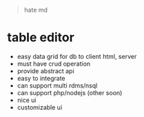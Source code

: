 > hate md

# table editor

* easy data grid for db to client html, server
* must have crud operation
* provide abstract api
* easy to integrate
* can support multi rdms/nsql
* can support php/nodejs (other soon)
* nice ui
* customizable ui

